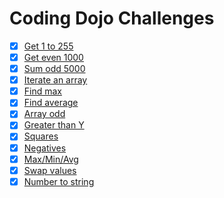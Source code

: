 # Coding Dojo Challenges

- [x] [Get 1 to 255](get-1-to-255.js)
- [x] [Get even 1000](get-even-1000.js)
- [x] [Sum odd 5000](sum-odd-5000.js)
- [x] [Iterate an array](iterate-an-array.js)
- [x] [Find max](find-max.js)
- [x] [Find average](find-average.js)
- [x] [Array odd](array-odd.js)
- [x] [Greater than Y](greater-than-y.js)
- [x] [Squares](squares.js)
- [x] [Negatives](negatives.js)
- [x] [Max/Min/Avg](max-min-avg.js)
- [x] [Swap values](swap-values.js)
- [x] [Number to string](number-to-string.js)
